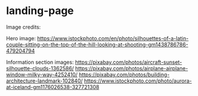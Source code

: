 # landing-page

Image credits:

Hero image:
https://www.istockphoto.com/en/photo/silhouettes-of-a-latin-couple-sitting-on-the-top-of-the-hill-looking-at-shooting-gm1438786786-479204794


Information section images:
https://pixabay.com/photos/aircraft-sunset-silhouette-clouds-1362586/
https://pixabay.com/photos/airplane-airplane-window-milky-way-4252410/
https://pixabay.com/photos/building-architecture-landmark-102840/
https://www.istockphoto.com/photo/aurora-at-iceland-gm1176026538-327721308